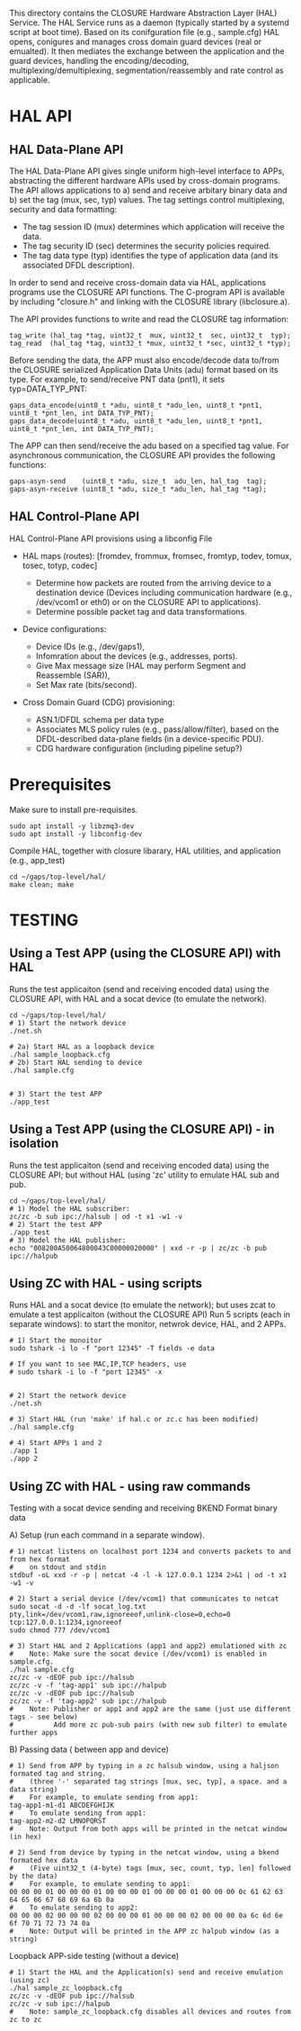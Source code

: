 This directory contains the CLOSURE Hardware Abstraction Layer (HAL) Service.
The HAL Service runs as a daemon (typically started by a systemd script at boot 
time).  Based on its conifguration file (e.g., sample.cfg) HAL opens, conigures 
and manages cross domain guard devices (real or emualted). It then mediates 
the  exchange between the application and the guard devices, handling the 
encoding/decoding, multiplexing/demultiplexing, segmentation/reassembly and 
rate control as applicable.


# HAL API
## HAL Data-Plane API

The HAL Data-Plane API gives single uniform high-level interface to APPs, 
abstracting the different hardware APIs used by cross-domain programs. 
The API allows applications to a) send and receive arbitary binary data and 
b) set the tag (mux, sec, typ) values. The tag settings control multiplexing, 
security and data formatting: 
* The tag session ID (mux) determines which application will receive the data.
* The tag security ID (sec) determines the security policies required.
* The tag data type (typ) identifies the type of application data (and its associated DFDL description). 

In order to send and receive cross-domain data via HAL, applications
 programs use the CLOSURE API functions. The C-program API is available  
 by including  "closure.h" and linking with the CLOSURE library (libclosure.a).  

The API provides functions to write and read the CLOSURE tag information:
```
tag_write (hal_tag *tag, uint32_t  mux, uint32_t  sec, uint32_t  typ);
tag_read  (hal_tag *tag, uint32_t *mux, uint32_t *sec, uint32_t *typ);
```
Before sending the data, the APP must also encode/decode data to/from the 
CLOSURE serialized Application Data Units (adu) format based on its type. 
For example, to send/receive PNT data  (pnt1), it sets typ=DATA_TYP_PNT:
```
gaps_data_encode(uint8_t *adu, uint8_t *adu_len, uint8_t *pnt1, uint8_t *pnt_len, int DATA_TYP_PNT);
gaps_data_decode(uint8_t *adu, uint8_t *adu_len, uint8_t *pnt1, uint8_t *pnt_len, int DATA_TYP_PNT);
```
The APP can then send/receive the adu based on a specified tag value. For
asynchronous communication, the CLOSURE API provides the following functions:
```
gaps-asyn-send    (uint8_t *adu, size_t  adu_len, hal_tag  tag);
gaps-asyn-receive (uint8_t *adu, size_t *adu_len, hal_tag *tag);
```

## HAL Control-Plane API
HAL Control-Plane API provisions using a libconfig File
* HAL maps (routes):
  [fromdev, frommux, fromsec, fromtyp, todev, tomux, tosec, totyp, codec]
  
  * Determine how packets are routed from the arriving device to a destination device 
  (Devices including communication hardware (e.g., /dev/vcom1 or eth0) or on the 
  CLOSURE API to applications).
  * Determine possible packet tag and data transformations. 

* Device configurations:
  * Device IDs (e.g., /dev/gaps1), 
  * Infomration about the devices (e.g., addresses, ports).
  * Give Max message size (HAL may perform Segment and Reassemble (SAR)), 
  * Set Max rate (bits/second).

* Cross Domain Guard (CDG) provisioning:
  * ASN.1/DFDL schema per data type
  * Associates MLS policy rules (e.g., pass/allow/filter), based on the DFDL-described data-plane fields (in a device-specific PDU).
  * CDG hardware configuration (including pipeline setup?)

# Prerequisites

Make sure to install pre-requisites.
```
sudo apt install -y libzmq3-dev
sudo apt install -y libconfig-dev
```

Compile HAL, together with closure libarary, HAL utilities, and application (e.g., app_test)
```
cd ~/gaps/top-level/hal/
make clean; make
```

# TESTING 
## Using a Test APP (using the CLOSURE API) with HAL

Runs the test applicaiton (send and receiving encoded data) using the CLOSURE API, with HAL and a socat device
(to emulate the network).

```
cd ~/gaps/top-level/hal/
# 1) Start the network device 
./net.sh

# 2a) Start HAL as a loopback device
./hal sample_loopback.cfg
# 2b) Start HAL sending to device
./hal sample.cfg


# 3) Start the test APP
./app_test
```

## Using a Test APP (using the CLOSURE API)  -  in isolation 

Runs the test applicaiton (send and receiving encoded data) using the CLOSURE API; but without HAL (using 'zc' utility to 
emulate HAL sub and pub. 
```
cd ~/gaps/top-level/hal/
# 1) Model the HAL subscriber:
zc/zc -b sub ipc://halsub | od -t x1 -w1 -v
# 2) Start the test APP
./app_test
# 3) Model the HAL publisher:
echo "008200A50064800043C00000020000" | xxd -r -p | zc/zc -b pub ipc://halpub
```


## Using ZC with HAL - using scripts
Runs HAL and a socat device (to emulate the network); but uses zcat to emulate a test applicaiton (without the CLOSURE API) 
Run 5 scripts (each in separate windows): to start the monitor, netwrok device, HAL, and 2 APPs.

```
# 1) Start the monoitor
sudo tshark -i lo -f "port 12345" -T fields -e data

# If you want to see MAC,IP,TCP headers, use
# sudo tshark -i lo -f "port 12345" -x 


# 2) Start the network device 
./net.sh

# 3) Start HAL (run 'make' if hal.c or zc.c has been modified)
./hal sample.cfg

# 4) Start APPs 1 and 2
./app 1
./app 2
```

## Using ZC with HAL - using raw commands

Testing with a socat device sending and receiving BKEND Format binary data

A) Setup (run each command in a separate window).
```
# 1) netcat listens on localhost port 1234 and converts packets to and from hex format
#    on stdout and stdin
stdbuf -oL xxd -r -p | netcat -4 -l -k 127.0.0.1 1234 2>&1 | od -t x1 -w1 -v

# 2) Start a serial device (/dev/vcom1) that communicates to netcat
sudo socat -d -d -lf socat_log.txt pty,link=/dev/vcom1,raw,ignoreeof,unlink-close=0,echo=0 tcp:127.0.0.1:1234,ignoreeof
sudo chmod 777 /dev/vcom1

# 3) Start HAL and 2 Applications (app1 and app2) emulationed with zc
#    Note: Make sure the socat device (/dev/vcom1) is enabled in sample.cfg.
./hal sample.cfg
zc/zc -v -dEOF pub ipc://halsub
zc/zc -v -f 'tag-app1' sub ipc://halpub
zc/zc -v -dEOF pub ipc://halsub
zc/zc -v -f 'tag-app2' sub ipc://halpub
#    Note: Publisher or app1 and app2 are the same (just use different tags - see below)
#          Add more zc pub-sub pairs (with new sub filter) to emulate further apps
```

B) Passing data ( between app and device)
```
# 1) Send from APP by typing in a zc halsub window, using a haljson formated tag and string.
#    (three '-' separated tag strings [mux, sec, typ], a space. and a data string)
#    For example, to emulate sending from app1:
tag-app1-m1-d1 ABCDEFGHIJK
#    To emulate sending from app1:
tag-app2-m2-d2 LMNOPQRST
#    Note: Output from both apps will be printed in the netcat window (in hex)

# 2) Send from device by typing in the netcat window, using a bkend formated hex data
#    (Five uint32_t (4-byte) tags [mux, sec, count, typ, len] followed by the data)
#    For example, to emulate sending to app1:
00 00 00 01 00 00 00 01 00 00 00 01 00 00 00 01 00 00 00 0c 61 62 63 64 65 66 67 68 69 6a 6b 0a
#    To emulate sending to app2:
00 00 00 02 00 00 00 02 00 00 00 01 00 00 00 02 00 00 00 0a 6c 6d 6e 6f 70 71 72 73 74 0a
#    Note: Output will be printed in the APP zc halpub window (as a string)
```


Loopback APP-side testing (without a device)
```
# 1) Start the HAL and the Application(s) send and receive emulation (using zc)
./hal sample_zc_loopback.cfg
zc/zc -v -dEOF pub ipc://halsub
zc/zc -v sub ipc://halpub
#    Note: sample_zc_loopback.cfg disables all devices and routes from zc to zc
```
